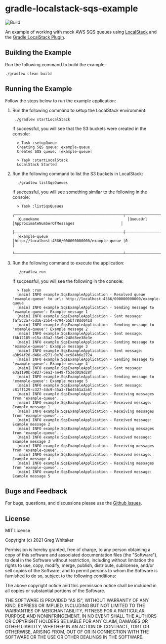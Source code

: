 # gradle-localstack-sqs-example
![Build](https://github.com/gregwhitaker/gradle-localstack-sqs-example/workflows/Build/badge.svg)

An example of working with mock AWS SQS queues using [LocalStack](https://github.com/localstack/localstack) and the [Gradle LocalStack Plugin](https://github.com/Nike-Inc/gradle-localstack).

## Building the Example
Run the following command to build the example:

    ./gradlew clean build

## Running the Example
Follow the steps below to run the example application:

1. Run the following command to setup the LocalStack environment:

        ./gradlew startLocalStack

   If successful, you will see that the S3 buckets were created in the console:

         > Task :setupQueue
         Creating SQS queue: example-queue
         Created SQS queue: [example-queue]
         
         > Task :startLocalStack
         LocalStack Started

2. Run the following command to list the S3 buckets in LocalStack:

         ./gradlew listSqsQueues

   If successful, you will see something similar to the following in the console:
   
         > Task :listSqsQueues
         ┌─────────────────────────────────────────────────┬─────────────────────────────────────────────────┬────────────────────────────────────────────────┐
         │QueueName                                        │QueueUrl                                         │ApproximateNumberOfMessages                     │
         ├─────────────────────────────────────────────────┼─────────────────────────────────────────────────┼────────────────────────────────────────────────┤
         │example-queue                                    │http://localhost:4566/000000000000/example-queue │0                                               │
         └─────────────────────────────────────────────────┴─────────────────────────────────────────────────┴────────────────────────────────────────────────┘

3. Run the following command to execute the application:

         ./gradlew run

   If successful, you will see the following in the console:

         > Task :run
         [main] INFO example.SqsExampleApplication - Resolved queue 'example-queue' to url: http://localhost:4566/000000000000/example-queue
         [main] INFO example.SqsExampleApplication - Sending message to 'example-queue': Example message 1
         [main] INFO example.SqsExampleApplication - Sent message: faf5c2a7-5d16-25b4-e794-55bf78dd041d
         [main] INFO example.SqsExampleApplication - Sending message to 'example-queue': Example message 2
         [main] INFO example.SqsExampleApplication - Sent message: f6b12185-e15a-83a2-55e9-248d8ee38e3e
         [main] INFO example.SqsExampleApplication - Sending message to 'example-queue': Example message 3
         [main] INFO example.SqsExampleApplication - Sent message: a3b94f20-d46e-d271-0e78-ec984b6e2724
         [main] INFO example.SqsExampleApplication - Sending message to 'example-queue': Example message 4
         [main] INFO example.SqsExampleApplication - Sent message: e3a1190b-b827-5ea3-ae49-f53ed019d28f
         [main] INFO example.SqsExampleApplication - Sending message to 'example-queue': Example message 5
         [main] INFO example.SqsExampleApplication - Sent message: c81ff129-c327-4dc9-45a3-fbd4561a2a67
         [main] INFO example.SqsExampleApplication - Receiving messages from 'example-queue'...
         [main] INFO example.SqsExampleApplication - Received message: Example message 1
         [main] INFO example.SqsExampleApplication - Receiving messages from 'example-queue'...
         [main] INFO example.SqsExampleApplication - Received message: Example message 2
         [main] INFO example.SqsExampleApplication - Receiving messages from 'example-queue'...
         [main] INFO example.SqsExampleApplication - Received message: Example message 3
         [main] INFO example.SqsExampleApplication - Receiving messages from 'example-queue'...
         [main] INFO example.SqsExampleApplication - Received message: Example message 4
         [main] INFO example.SqsExampleApplication - Receiving messages from 'example-queue'...
         [main] INFO example.SqsExampleApplication - Received message: Example message 5

## Bugs and Feedback
For bugs, questions, and discussions please use the [Github Issues](https://github.com/gregwhitaker/gradle-localstack-sqs-example/issues).

## License
MIT License

Copyright (c) 2021 Greg Whitaker

Permission is hereby granted, free of charge, to any person obtaining a copy
of this software and associated documentation files (the "Software"), to deal
in the Software without restriction, including without limitation the rights
to use, copy, modify, merge, publish, distribute, sublicense, and/or sell
copies of the Software, and to permit persons to whom the Software is
furnished to do so, subject to the following conditions:

The above copyright notice and this permission notice shall be included in all
copies or substantial portions of the Software.

THE SOFTWARE IS PROVIDED "AS IS", WITHOUT WARRANTY OF ANY KIND, EXPRESS OR
IMPLIED, INCLUDING BUT NOT LIMITED TO THE WARRANTIES OF MERCHANTABILITY,
FITNESS FOR A PARTICULAR PURPOSE AND NONINFRINGEMENT. IN NO EVENT SHALL THE
AUTHORS OR COPYRIGHT HOLDERS BE LIABLE FOR ANY CLAIM, DAMAGES OR OTHER
LIABILITY, WHETHER IN AN ACTION OF CONTRACT, TORT OR OTHERWISE, ARISING FROM,
OUT OF OR IN CONNECTION WITH THE SOFTWARE OR THE USE OR OTHER DEALINGS IN THE
SOFTWARE.
